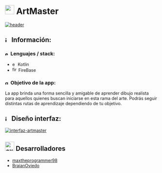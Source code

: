 

# <img width="30" height="30" src="https://img.icons8.com/arcade/30/android-os.png" alt="android-os"/> ArtMaster
<a href="https://ibb.co/Mkdf15p"><img src="https://i.ibb.co/WvC0zpF/header.png" alt="header" border="0"></a>

## <img width="16" height="16" src="https://img.icons8.com/office/16/info--v1.png" alt="info--v1"/> Información:
  ### <img width="14" height="14" src="https://img.icons8.com/fluency/48/engineering.png" alt="engineering"/> Lenguajes / stack:
  - <img width="14" height="14" src="https://img.icons8.com/external-tal-revivo-shadow-tal-revivo/24/external-kotlin-a-cross-platform-statically-typed-general-purpose-programming-language-with-type-inference-logo-shadow-tal-revivo.png" alt="external-kotlin-a-cross-    platform-statically-typed-general-purpose-programming-language-with-type-inference-logo-shadow-tal-revivo"/> Kotlin
  - <img width="16" height="16" src="https://img.icons8.com/color/48/firebase.png" alt="firebase"/> FireBase

### <img width="14" height="14" src="https://img.icons8.com/color/48/goal--v1.png" alt="goal--v1"/> Objetivo de la app:
La app brinda una forma sencilla y amigable de aprender dibujo realista para aquellos quienes buscan iniciarse en esta rama del arte.
Podrás seguir distintas rutas de aprendizaje dependiendo de tu objetivo.

## <img width="16" height="16" src="https://img.icons8.com/office/16/info--v1.png" alt="info--v1"/> Diseño interfaz:

<a href="https://ibb.co/bFnDRGC"><img src="https://i.ibb.co/gdChFcf/interfaz-artmaster.jpg" alt="interfaz-artmaster" border="0"></a>

## <img width="30" height="30" src="https://img.icons8.com/external-beshi-flat-kerismaker/30/external-Developer-coding-and-programing-beshi-flat-kerismaker.png" alt="external-Developer-coding-and-programing-beshi-flat-kerismaker"/> Desarrolladores
- [maxtheprogrammer98](https://github.com/maxtheprogrammer98)
- [BraianOviedo](https://github.com/BraianOviedo)
